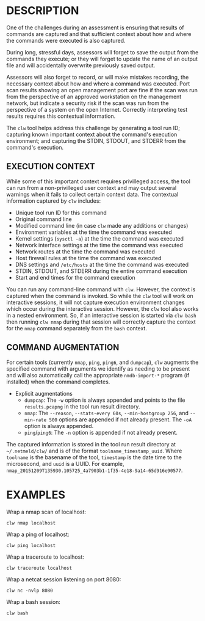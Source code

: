 DESCRIPTION
===========

One of the challenges during an assessment is ensuring that results
of commands are captured and that sufficient context about how and where
the commands were executed is also captured.

During long, stressful days, assessors will forget to save the output
from the commands they execute; or they will forget to update the name
of an output file and will accidentally overwrite previously saved output.

Assessors will also forget to record, or will make mistakes recording,
the necessary context about how and where a command was executed.
Port scan results showing an open management port are fine if the scan
was run from the perspective of an approved workstation on the
management network, but indicate a security risk if the scan
was run from the perspective of a system on the open Internet.
Correctly interpreting test results requires this contextual information.

The `clw` tool helps address this challenge by generating a tool run ID;
capturing known important context about the command's execution environment;
and capturing the STDIN, STDOUT, and STDERR from the command's execution.


EXECUTION CONTEXT
-----------------

While some of this important context requires privilleged access, the tool
can run from a non-privilleged user context and may output several warnings
when it fails to collect certain context data.
The contextual information captured by `clw` includes:

* Unique tool run ID for this command
* Original command line
* Modified command line (in case `clw` made any additions or changes)
* Environment variables at the time the command was executed
* Kernel settings (`sysctl -a`) at the time the command was executed
* Network interface settings at the time the command was executed
* Network routes at the time the command was executed
* Host firewall rules at the time the command was executed
* DNS settings and `/etc/hosts` at the time the command was executed
* STDIN, STDOUT, and STDERR during the entire command execution
* Start and end times for the command execution

You can run any command-line command with `clw`.
However, the context is captured when the command is invoked.
So while the `clw` tool will work on interactive sessions, it will not capture
execution environment changes which occur during the interactive session.
However, the `clw` tool also works in a nested environment.
So, if an interactive session is started via `clw bash` then running `clw nmap`
during that session will correctly capture the context for the `nmap` command
separately from the `bash` context.


COMMAND AUGMENTATION
--------------------

For certain tools (currently `nmap`, `ping`, `ping6`, and `dumpcap`),
`clw` augments the specified command with arguments we identify as needing
to be present and will also automatically call the appropriate
`nmdb-import-*` program (if installed) when the command completes.
* Explicit augmentations
  * `dumpcap`: The `-w` option is always appended and points to the file
`results.pcapng` in the tool run result directory.
  * `nmap`: The `--reason`, `--stats-every 60s`, `--min-hostgroup 256`, and
`--min-rate 500` options are appended if not already present. The `-oA` option
is always appended.
  * `ping`/`ping6`: The `-n` option is appended if not already present.

The captured information is stored in the tool run result directory at
`~/.netmeld/clw/` and is of the format `toolname_timestamp_uuid`.  Where
`toolname` is the basename of the tool, `timestamp` is the date time to
the microsecond, and `uuid` is a UUID.  For example,
`nmap_20151209T135930.105725_4a7903b1-1f35-4e18-9a14-65d916e90577`.


EXAMPLES
========

Wrap a nmap scan of localhost:
```
clw nmap localhost
```

Wrap a ping of localhost:
```
clw ping localhost
```

Wrap a traceroute to localhost:
```
clw traceroute localhost
```

Wrap a netcat session listening on port 8080:
```
clw nc -nvlp 8080
```

Wrap a bash session:
```
clw bash
```
